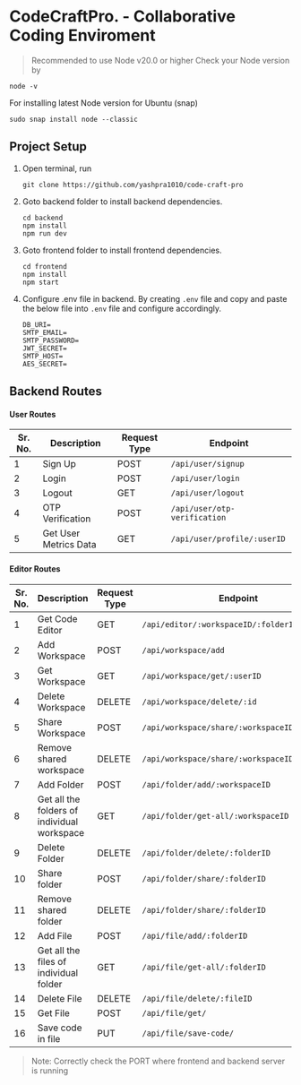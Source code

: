 # CodeCraftPro. - Collaborative Coding Enviroment
> Recommended to use Node v20.0 or higher
Check your Node version by
```
node -v
```
For installing latest Node version for Ubuntu (snap)
```
sudo snap install node --classic
```

## Project Setup
1. Open terminal, run
	```
	git clone https://github.com/yashpra1010/code-craft-pro
	```
2. Goto backend folder to install backend dependencies.
	```
	cd backend
	npm install
	npm run dev
	```
3. Goto frontend folder to install frontend dependencies.
	```
	cd frontend
	npm install
	npm start
	```
4. Configure .env file in backend. By creating `.env` file
and copy and paste the below file into `.env` file and configure accordingly.
	```
	DB_URI=
	SMTP_EMAIL=
	SMTP_PASSWORD=
	JWT_SECRET=
	SMTP_HOST=
	AES_SECRET=
	```
## Backend Routes
#### User Routes

| Sr. No.|Description| Request Type  | Endpoint  |
|---|---|---|---|
|1|Sign Up| POST  | `/api/user/signup`  |
|2|Login| POST  |  `/api/user/login` |
|3|Logout|  GET |  `/api/user/logout` |
|4|OTP Verification|POST|`/api/user/otp-verification`|
5|Get User Metrics Data|GET|`/api/user/profile/:userID`|

#### Editor Routes

| Sr. No.|Description| Request Type  | Endpoint  |
|---|---|---|---|
|1|Get Code Editor| GET  | `/api/editor/:workspaceID/:folderID/:fileID`  |
|2|Add Workspace| POST  |  `/api/workspace/add` |
|3|Get Workspace|  GET |  `/api/workspace/get/:userID` |
|4|Delete Workspace|DELETE|`/api/workspace/delete/:id`|
|5|Share Workspace|POST|`/api/workspace/share/:workspaceID`|
|6|Remove shared workspace|DELETE|`/api/workspace/share/:workspaceID`|
|7|Add Folder|POST|`/api/folder/add/:workspaceID`|
|8|Get all the folders of individual workspace|GET|`/api/folder/get-all/:workspaceID`|
|9|Delete Folder|DELETE|`/api/folder/delete/:folderID`|
|10|Share folder|POST|`/api/folder/share/:folderID`|
|11|Remove shared folder|DELETE|`/api/folder/share/:folderID`|
|12|Add File|POST|`/api/file/add/:folderID`|
|13|Get all the files of individual folder|GET|`/api/file/get-all/:folderID`|
|14|Delete File|DELETE|`/api/file/delete/:fileID`|
|15|Get File|POST|`/api/file/get/`|
|16|Save code in file|PUT|`/api/file/save-code/`|

> Note: Correctly check the PORT where frontend and backend server is running